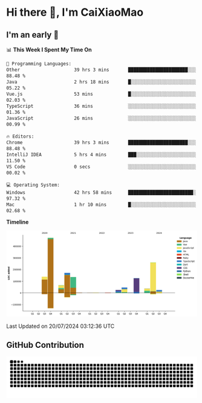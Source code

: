 # Hi there 👋, I'm CaiXiaoMao

## I'm an early 🐤
<!--START_SECTION:waka-->
📊 **This Week I Spent My Time On** 

```text
💬 Programming Languages: 
Other                    39 hrs 3 mins       ██████████████████████░░░   88.48 % 
Java                     2 hrs 18 mins       █░░░░░░░░░░░░░░░░░░░░░░░░   05.22 % 
Vue.js                   53 mins             █░░░░░░░░░░░░░░░░░░░░░░░░   02.03 % 
TypeScript               36 mins             ░░░░░░░░░░░░░░░░░░░░░░░░░   01.36 % 
JavaScript               26 mins             ░░░░░░░░░░░░░░░░░░░░░░░░░   00.99 % 

🔥 Editors: 
Chrome                   39 hrs 3 mins       ██████████████████████░░░   88.48 % 
IntelliJ IDEA            5 hrs 4 mins        ███░░░░░░░░░░░░░░░░░░░░░░   11.50 % 
VS Code                  0 secs              ░░░░░░░░░░░░░░░░░░░░░░░░░   00.02 % 

💻 Operating System: 
Windows                  42 hrs 58 mins      ████████████████████████░   97.32 % 
Mac                      1 hr 10 mins        █░░░░░░░░░░░░░░░░░░░░░░░░   02.68 % 
```

**Timeline**

![Lines of Code chart](https://raw.githubusercontent.com/caixiaomao/caixiaomao/main/assets/bar_graph.png)


 Last Updated on 20/07/2024 03:12:36 UTC
<!--END_SECTION:waka-->

## GitHub Contribution
<picture>
  <source media="(prefers-color-scheme: dark)" srcset="/dist/snake/github-contribution-grid-snake-dark.svg" />
  <source media="(prefers-color-scheme: light)" srcset="/dist/snake/github-contribution-grid-snake.svg" />
  <img alt="github contribution grid snake animation" src="/dist/snake/github-contribution-grid-snake.svg" />
</picture>
